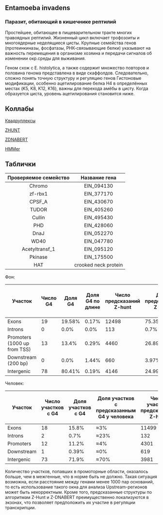 ## Entamoeba invadens
### Паразит, обитающий в кишечнике рептилий
Простейшее, обитающее в пищеварительном тракте многих травоядных рептилий. 
Жизненный цикл включает трофозоиты и многоядерные неделящиеся цисты. 
Крупные семейства генов (протеинкиназы, фосфатазы, РНК-связывающие белки) указывают на важность перемещения в организме хозяина и передачи сигналов об изменении окр.среды для выживания.

Геном схож с E. histolytica, а также содержит множество повторов и половина генома представлена в виде скаффолдов. Следовательно, сложно понять точную структуру и регуляцию генов
Гистоновые модификации, особенно ацетилирование белка H4 в определённых местах (K5, K8, K12, K16), важны для перехода амёбы в цисту. Когда образуется циста, уровень ацетилирования становится ниже.

## Коллабы
[Квадруплексы](https://colab.research.google.com/drive/1Vd1LOkmg95w8h1Gf-thhmagjNpewlMSM?usp=sharing)

[ZHUNT](https://colab.research.google.com/drive/1rQ2zBcykzhPBEmE0iqSm9GCddhwjyXpG?usp=sharing)

[ZDNABERT](https://colab.research.google.com/drive/1a2f4RNUstBox1DSNY7Yduy12ubPIgPgZ?usp=sharing)

[HMMer](https://colab.research.google.com/drive/1KSRW_znB0X2kUDQyzjH2Vclb0nbTDepC?usp=sharing)


## Таблички

|Проверяемое семейство|Название гена|
|:------:|:--:|
|Chromo | EIN_094130 | 
|zf-rbx1 | EIN_377170 |
|CPSF_A |EIN_430670 |
|TUDOR |  EIN_405260 |
|Cullin | EIN_495430|
|PHD | EIN_428060|
|DnaJ | EIN_052270 |
|WD40  | EIN_047780 |
|Acetyltransf_1| EIN_095120|
|Pkinase | EIN_175500|
|HAT | crooked neck protein|

Фон:

| Участок                         | Число G4 | Доля G4   | Доля G4 по длине | Число предсказаний Z-hunt | Доля предсказаний Z-hunt | Доля Z-ДНК по длине | Число предсказаний ZDNAbert | Доля предсказаний ZDNAbert | Доля предсказаний ZDNAbert по длине | Доля участка от всего генома |
|--------------------------------|----------|-----------|------------------|----------------------------|----------------------------|---------------------|-----------------------------|-----------------------------|-------------------------------------|------------------------------|
| Exons                          | 19       | 19.58%    | 0.17%            | 12498                      | 75.35%                    | 0.04%               | 489                         | 88.9%                       | 0.01%                               | 21.65%                       |
| Introns                        | 0        | 0.0%      | 0.0%             | 113                        | 0.7%                      | 1.52%               | 1                           | 0.18%                       | 1.04%                               | 6.75%                        |
| Promoters (1000 up from TSS)   | 13       | 13.4%     | 0.29%            | 4460                       | 26.89%                    | 0.01%               | 153                         | 27.8%                       | 0.01%                               | 14.88%                       |
| Downstream (200 bp)            | 0        | 0.0%      | 1.44%            | 660                        | 3.97%                     | 0.02%               | 16                          | 2.9%                        | 0.01%                               | 14.88%                       |
| Intergenic                     | 78       | 80.41%    | 0.19%            | 4146                       | 24.99%                    | 0.001%              | 53                          | 9.63%                       | 0.001%                              | 16.28%                       |


Человек:

| Участок     | Число участков с G4 | Доля участков с G4 | Доля участков с предсказанным G4 у человека | Число участков предсказаний Z-hunt | Доля участков с предсказанным Z-hunt | Доля участков с предсказанным Z-hunt у человека | Число участков предсказаний ZDNABert | Доля участков с предсказанным ZDNABert | Доля участков с предсказанным ZDNABert у человека |
|-------------|----------------------|---------------------|---------------------------------------------|------------------------------------|---------------------------------------|--------------------------------------------------|----------------------------------------|------------------------------------------|------------------------------------------------------|
| Exons       | 18                   | 15.8%               | ≈3%                                        | 11499                             | 70.2%                                | 14.9%                                           | 420                                    | 70.1%                                    | ≈10%                                                |
| Introns     | 2                    | 0.7%                | ≈23%                                       | 132                               | 0.9%                                 | 47.1%                                           | 1                                      | 0.18%                                    | ≈30%                                                |
| Promoters   | 12                   | 11.2%               | ≈4%                                        | 4301                              | 25.8%                                | 35%                                             | 153                                    | 27.8%                                    | ≈30%                                                |
| Downstream  | 1                    | 0.39%               | ≈0%                                        | 619                               | 3.6%                                 | 3%                                              | 15                                     | 2.6%                                     | ≈0%                                                 |
| Intergenic  | 73                   | 71.9%               | ≈70%                                       | 3981                              | 23.5%                                | 0%                                              | 60                                     | 11.2%                                    | ≈30%                                                |

Количество участков, попавших в промоторные области, оказалось больше, чем в межгенные, что в норме быть не должно. Такая ситуация возможна, если расстояние между генами менее 1000 пар оснований, то есть использование такого окна для анализа Upstream-регионов может быть некорректным.
Кроме того, предсказанные структуры по алгоритмам Z-Hunt и Z-DNABERT преимущественно локализуются в экзонах, что позволяет предположить их участие в регуляции транскрипции.

